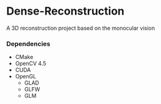 # Dense-Reconstruction
A 3D reconstruction project based on the monocular vision



### Dependencies

- CMake
- OpenCV 4.5
- CUDA
- OpenGL
  - GLAD
  - GLFW
  - GLM
